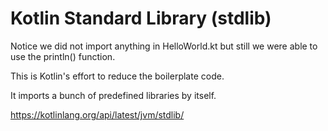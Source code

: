 # Kotlin Standard Library (stdlib)

Notice we did not import anything in HelloWorld.kt but still we were able to use the println() function.

This is Kotlin's effort to reduce the boilerplate code.

It imports a bunch of predefined libraries by itself.

https://kotlinlang.org/api/latest/jvm/stdlib/